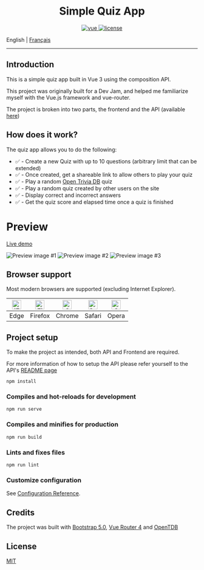 # <center> Simple Quiz App </center>

<p align="center">
  <a href="https://github.com/vuejs/vue">
    <img src="https://img.shields.io/badge/Vue-3.0.0-success" alt="vue">
  </a>
  <a href="https://github.com/Inkapable/spotify-viewer/blob/master/LICENSE">
    <img src="https://img.shields.io/github/license/mashape/apistatus.svg" alt="license">
  </a>
</p>

English | [Français](./README.fr-FR.md)

---

## Introduction

This is a simple quiz app built in Vue 3 using the composition API.

This project was originally built for a Dev Jam, and helped me familiarize myself with the
Vue.js framework and vue-router.

The project is broken into two parts, the frontend and the API (available [here](https://github.com/Inkapa/quiz-api))

## How does it work?

The quiz app allows you to do the following:

- ✅ - Create a new Quiz with up to 10 questions (arbitrary limit that can be extended)
- ✅ - Once created, get a shareable link to allow others to play your quiz
- ✅ - Play a random [Open Trivia DB](https://opentdb.com/api_config.php) quiz
- ✅ - Play a random quiz created by other users on the site
- ✅ - Display correct and incorrect answers
- ✅ - Get the quiz score and elapsed time once a quiz is finished

# Preview

[Live demo](https://quiz.liam.social)

![Preview image #1](https://i.imgur.com/BiqooYT.png)
![Preview image #2](https://i.imgur.com/0pjbADY.png)
![Preview image #3](https://i.imgur.com/NJYINwH.png)


## Browser support

Most modern browsers are supported (excluding Internet Explorer).

| [<img src="https://raw.githubusercontent.com/alrra/browser-logos/master/src/edge/edge_48x48.png" alt="IE / Edge" width="24px" height="24px" />](https://godban.github.io/browsers-support-badges/) | [<img src="https://raw.githubusercontent.com/alrra/browser-logos/master/src/firefox/firefox_48x48.png" alt="Firefox" width="24px" height="24px" />](https://godban.github.io/browsers-support-badges/) | [<img src="https://raw.githubusercontent.com/alrra/browser-logos/master/src/chrome/chrome_48x48.png" alt="Chrome" width="24px" height="24px" />](https://godban.github.io/browsers-support-badges/) | [<img src="https://raw.githubusercontent.com/alrra/browser-logos/master/src/safari/safari_48x48.png" alt="Safari" width="24px" height="24px" />](https://godban.github.io/browsers-support-badges/) | [<img src="https://raw.githubusercontent.com/alrra/browser-logos/master/src/opera/opera_48x48.png" alt="Opera" width="24px" height="24px" />](https://godban.github.io/browsers-support-badges/) |
|----------------------------------------------------------------------------------------------------------------------------------------------------------------------------------------------------|--------------------------------------------------------------------------------------------------------------------------------------------------------------------------------------------------------|-----------------------------------------------------------------------------------------------------------------------------------------------------------------------------------------------------|-----------------------------------------------------------------------------------------------------------------------------------------------------------------------------------------------------|--------------------------------------------------------------------------------------------------------------------------------------------------------------------------------------------------|
| Edge                                                                                                                                                                                               | Firefox                                                                                                                                                                                                | Chrome                                                                                                                                                                                              | Safari                                                                                                                                                                                              | Opera                                                                                                                                                                                            |


## Project setup
To make the project as intended, both API and Frontend are required.

For more information of how to setup the API please refer yourself 
to the API's [README page](https://github.com/Inkapa/quiz-api#Project_setup)

```
npm install
```

### Compiles and hot-reloads for development
```
npm run serve
```

### Compiles and minifies for production
```
npm run build
```

### Lints and fixes files
```
npm run lint
```

### Customize configuration
See [Configuration Reference](https://cli.vuejs.org/config/).

## Credits

The project was built with [Bootstrap 5.0](https://github.com/twbs/bootstrap), [Vue Router 4](https://github.com/vuejs/vue-router-next) and [OpenTDB](https://opentdb.com/api_config.php)

## License

[MIT](https://github.com/Inkapable/quiz-app/blob/master/LICENSE)
